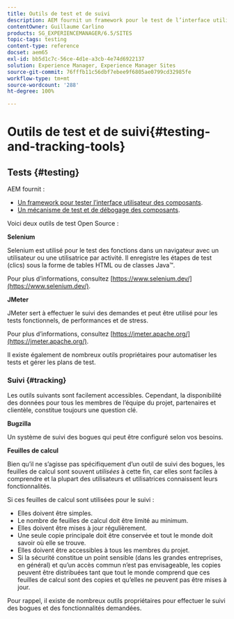 ```yaml
---
title: Outils de test et de suivi
description: AEM fournit un framework pour le test de l’interface utilisateur des composants et un mécanisme pour le test et le débogage des composants
contentOwner: Guillaume Carlino
products: SG_EXPERIENCEMANAGER/6.5/SITES
topic-tags: testing
content-type: reference
docset: aem65
exl-id: bb5d1c7c-56ce-4d1e-a3cb-4e74d6922137
solution: Experience Manager, Experience Manager Sites
source-git-commit: 76fffb11c56dbf7ebee9f6805ae0799cd32985fe
workflow-type: tm+mt
source-wordcount: '288'
ht-degree: 100%

---
```


# Outils de test et de suivi{#testing-and-tracking-tools}

## Tests {#testing}

AEM fournit :

* [Un framework pour tester l’interface utilisateur des composants](/help/sites-developing/hobbes.md).
* [Un mécanisme de test et de débogage des composants](/help/sites-developing/developer-mode.md).

Voici deux outils de test Open Source :

**Selenium**

Selenium est utilisé pour le test des fonctions dans un navigateur avec un utilisateur ou une utilisatrice par activité. Il enregistre les étapes de test (clics) sous la forme de tables HTML ou de classes Java™.

Pour plus d’informations, consultez [https://www.selenium.dev/](https://www.selenium.dev/).

**JMeter**

JMeter sert à effectuer le suivi des demandes et peut être utilisé pour les tests fonctionnels, de performances et de stress.

Pour plus d’informations, consultez [https://jmeter.apache.org/](https://jmeter.apache.org/).

Il existe également de nombreux outils propriétaires pour automatiser les tests et gérer les plans de test.

### Suivi {#tracking}

Les outils suivants sont facilement accessibles. Cependant, la disponibilité des données pour tous les membres de l’équipe du projet, partenaires et clientèle, constitue toujours une question clé.

**Bugzilla**

Un système de suivi des bogues qui peut être configuré selon vos besoins.

**Feuilles de calcul**

Bien qu’il ne s’agisse pas spécifiquement d’un outil de suivi des bogues, les feuilles de calcul sont souvent *utilisées* à cette fin, car elles sont faciles à comprendre et la plupart des utilisateurs et utilisatrices connaissent leurs fonctionnalités.

Si ces feuilles de calcul sont utilisées pour le suivi :

* Elles doivent être simples.
* Le nombre de feuilles de calcul doit être limité au minimum.
* Elles doivent être mises à jour régulièrement.
* Une seule copie principale doit être conservée et tout le monde doit savoir où elle se trouve.
* Elles doivent être accessibles à tous les membres du projet.
* Si la sécurité constitue un point sensible (dans les grandes entreprises, en général) et qu’un accès commun n’est pas envisageable, les copies peuvent être distribuées tant que tout le monde comprend que ces feuilles de calcul sont des copies et qu’elles ne peuvent pas être mises à jour.

Pour rappel, il existe de nombreux outils propriétaires pour effectuer le suivi des bogues et des fonctionnalités demandées.
